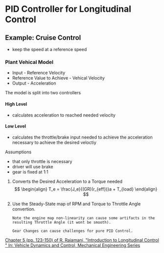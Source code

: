 # PID Controller for Longitudinal Control

## Example: Cruise Control 
- keep the speed at a reference speed

### Plant Vehical Model
- Input - Reference Velocity
- Reference Value to Achieve - Vehical Velocity
- Output - Acceleration

The model is split into two controllers
####  High Level 
- calculates acceleration to reached needed velocity




#### Low Level 
- calculates the throttle/brake input needed to achieve the acceleration necessary to achieve the desired veloctiy

Assumptions 
- that only throttle is necessary
- driver will use brake
- gear is fixed at 1:1

1. Converts the Desired Acceleration to a Torque needed
$$
\begin{align}
    T_e = \frac{J_e}{(GR)(r_{eff})}a + T_{load} 
\end{align} 
$$
2. Use the Steady-State map of RPM and Torque to Throttle Angle convertion.

       Note the engine map non-linearity can cause some artifacts in the resulting Throttle Angle (it wont be smooth).

       Gear Changes can cause challenges for pure PID Control.
       
[Chapter 5 (pp. 123-150) of R. Rajamani, "Introduction to Longitudinal Control " In: Vehicle Dynamics and Control, Mechanical Engineering Series](https://www.springer.com/cda/content/document/cda_downloaddocument/9781461414322-c1.pdf?SGWID%3D0-0-45-1265143-p174267791)